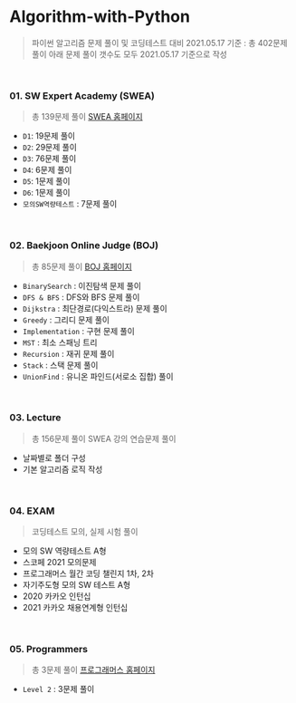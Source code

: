 # Algorithm-with-Python
> 파이썬 알고리즘 문제 풀이 및 코딩테스트 대비
> 2021.05.17 기준 : 총 402문제 풀이
> 아래 문제 풀이 갯수도 모두 2021.05.17 기준으로 작성

<br>

### 01. SW Expert Academy (SWEA)
> 총 139문제 풀이
> [SWEA 홈페이지](https://swexpertacademy.com/main/main.do)

- `D1`: 19문제 풀이
- `D2`: 29문제 풀이
- `D3`: 76문제 풀이
- `D4`: 6문제 풀이
- `D5`: 1문제 풀이
- `D6`: 1문제 풀이
- `모의SW역량테스트` : 7문제 풀이

<br>

### 02. Baekjoon Online Judge (BOJ)

> 총 85문제 풀이
> [BOJ 홈페이지](https://www.acmicpc.net/)

- `BinarySearch` : 이진탐색 문제 풀이
- `DFS & BFS` : DFS와 BFS 문제 풀이
- `Dijkstra` : 최단경로(다익스트라) 문제 풀이
- `Greedy` : 그리디 문제 풀이
- `Implementation` : 구현 문제 풀이
- `MST` : 최소 스패닝 트리
- `Recursion` : 재귀 문제 풀이
- `Stack` : 스택 문제 풀이
- `UnionFind` : 유니온 파인드(서로소 집합) 풀이

<br>

### 03. Lecture

> 총 156문제 풀이
> SWEA 강의 연습문제 풀이

- 날짜별로 폴더 구성
- 기본 알고리즘 로직 작성

<br>

### 04. EXAM

> 코딩테스트 모의, 실제 시험 풀이

- 모의 SW 역량테스트 A형
- 스코페 2021 모의문제
- 프로그래머스 월간 코딩 챌린지 1차, 2차
- 자기주도형 모의 SW 테스트 A형
- 2020 카카오 인턴십
- 2021 카카오 채용연계형 인턴십

<br>

### 05. Programmers
> 총 3문제 풀이
> [프로그래머스 홈페이지](https://programmers.co.kr/)

- `Level 2` : 3문제 풀이
